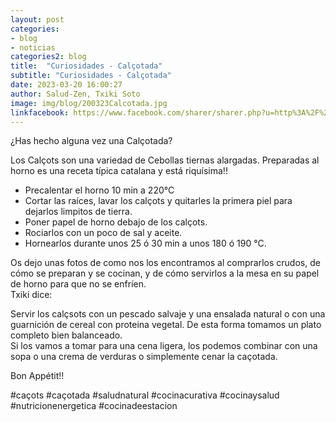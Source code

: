 ```yaml
---
layout: post
categories:
- blog
- noticias
categories2: blog
title:  "Curiosidades - Calçotada"
subtitle: "Curiosidades - Calçotada"
date: 2023-03-20 16:00:27
author: Salud-Zen, Txiki Soto
image: img/blog/200323Calcotada.jpg
linkfacebook: https://www.facebook.com/sharer/sharer.php?u=http%3A%2F%2Fwww.salud-zen.com%2Fblog%2F2023%2F02%2F27%2Fcuriosidades-calcotada.html&amp;src=sdkpreparse
---
```

¿Has hecho alguna vez una Calçotada?  

Los Calçots son una variedad de Cebollas tiernas alargadas.
Preparadas al horno es una receta típica catalana y está riquísima!!

- Precalentar el horno 10 min a 220°C  
- Cortar las raíces, lavar los calçots y quitarles la primera piel para dejarlos limpitos de tierra.  
- Poner papel de horno debajo de los calçots.  
- Rociarlos con un poco de sal y aceite.  
- Hornearlos durante unos 25 ó 30 min a unos 180 ó 190 °C.  

Os dejo unas fotos de como nos los encontramos al comprarlos crudos, de cómo se preparan y se cocinan, y de cómo servirlos a la mesa en su papel de horno para que no se enfríen.   
Txiki dice:   

Servir los calçsots con un pescado salvaje y una ensalada natural o con una guarnición de cereal con proteina vegetal. De esta forma tomamos un plato completo bien balanceado.  
Si los vamos a tomar para una cena ligera, los podemos combinar con una sopa o una crema de verduras o simplemente cenar la caçotada.  

Bon Appétit!!    

#caçots
#caçotada
#saludnatural
#cocinacurativa
#cocinaysalud
#nutricionenergetica
#cocinadeestacion
